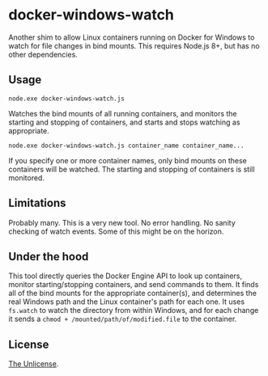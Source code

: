 # docker-windows-watch

Another shim to allow Linux containers running on Docker for Windows to watch for file changes in bind mounts. This requires Node.js 8+, but has no other dependencies.

## Usage

`node.exe docker-windows-watch.js`

Watches the bind mounts of all running containers, and monitors the starting and stopping of containers, and starts and stops watching as appropriate.

`node.exe docker-windows-watch.js container_name container_name...`

If you specify one or more container names, only bind mounts on these containers will be watched. The starting and stopping of containers is still monitored.

## Limitations

Probably many. This is a very new tool. No error handling. No sanity checking of watch events. Some of this might be on the horizon.

## Under the hood

This tool directly queries the Docker Engine API to look up containers, monitor starting/stopping containers, and send commands to them. It finds all of the bind mounts for the appropriate container(s), and determines the real Windows path and the Linux container's path for each one. It uses `fs.watch` to watch the directory from within Windows, and for each change it sends a `chmod + /mounted/path/of/modified.file` to the container.

## License

[The Unlicense](LICENSE).
